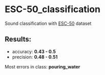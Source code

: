 # ESC-50_classification
Sound classification with [ESC-50](https://github.com/karolpiczak/ESC-50) dataset

## Results: 
- accuracy: **0.43 - 0.5**
- precision: **0.48 - 0.51**

Мost errors in class: **pouring_water**
